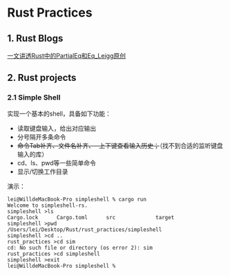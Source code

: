 # Rust Practices

## 1. Rust Blogs
[一文讲透Rust中的PartialEq和Eq_Leigg原创](./blogs/about_eq_ord_trait.md)

## 2. Rust projects
### 2.1 Simple Shell
实现一个基本的shell，具备如下功能：

- 读取键盘输入，给出对应输出
- 分号隔开多条命令
- ~~命令Tab补齐、文件名补齐、- 上下键查看输入历史；~~（找不到合适的监听键盘输入的库）
- cd、ls、pwd等一些简单命令
- 显示/切换工作目录

演示：
```shell
lei@WilldeMacBook-Pro simpleshell % cargo run
Welcome to simpleshell-rs.
simpleshell >ls
Cargo.lock      Cargo.toml      src             target
simpleshell >pwd
/Users/lei/Desktop/Rust/rust_practices/simpleshell
simpleshell >cd ..
rust_practices >cd sim  
cd: No such file or directory (os error 2): sim
rust_practices >cd simpleshell
simpleshell >exit
lei@WilldeMacBook-Pro simpleshell %
```